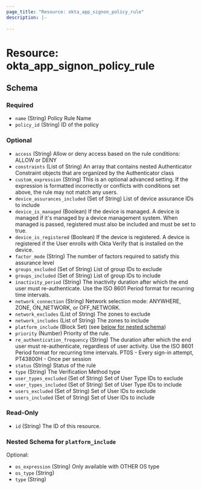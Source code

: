 ```yaml
---
page_title: "Resource: okta_app_signon_policy_rule"
description: |-
  
---
```


# Resource: okta_app_signon_policy_rule





<!-- schema generated by tfplugindocs -->
## Schema

### Required

- `name` (String) Policy Rule Name
- `policy_id` (String) ID of the policy

### Optional

- `access` (String) Allow or deny access based on the rule conditions: ALLOW or DENY
- `constraints` (List of String) An array that contains nested Authenticator Constraint objects that are organized by the Authenticator class
- `custom_expression` (String) This is an optional advanced setting. If the expression is formatted incorrectly or conflicts with conditions set above, the rule may not match any users.
- `device_assurances_included` (Set of String) List of device assurance IDs to include
- `device_is_managed` (Boolean) If the device is managed. A device is managed if it's managed by a device management system. When managed is passed, registered must also be included and must be set to true.
- `device_is_registered` (Boolean) If the device is registered. A device is registered if the User enrolls with Okta Verify that is installed on the device.
- `factor_mode` (String) The number of factors required to satisfy this assurance level
- `groups_excluded` (Set of String) List of group IDs to exclude
- `groups_included` (Set of String) List of group IDs to include
- `inactivity_period` (String) The inactivity duration after which the end user must re-authenticate. Use the ISO 8601 Period format for recurring time intervals.
- `network_connection` (String) Network selection mode: ANYWHERE, ZONE, ON_NETWORK, or OFF_NETWORK.
- `network_excludes` (List of String) The zones to exclude
- `network_includes` (List of String) The zones to include
- `platform_include` (Block Set) (see [below for nested schema](#nestedblock--platform_include))
- `priority` (Number) Priority of the rule.
- `re_authentication_frequency` (String) The duration after which the end user must re-authenticate, regardless of user activity. Use the ISO 8601 Period format for recurring time intervals. PT0S - Every sign-in attempt, PT43800H - Once per session
- `status` (String) Status of the rule
- `type` (String) The Verification Method type
- `user_types_excluded` (Set of String) Set of User Type IDs to exclude
- `user_types_included` (Set of String) Set of User Type IDs to include
- `users_excluded` (Set of String) Set of User IDs to exclude
- `users_included` (Set of String) Set of User IDs to include

### Read-Only

- `id` (String) The ID of this resource.

<a id="nestedblock--platform_include"></a>
### Nested Schema for `platform_include`

Optional:

- `os_expression` (String) Only available with OTHER OS type
- `os_type` (String)
- `type` (String)


